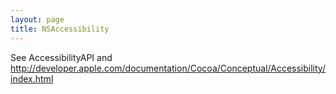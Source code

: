 ```yaml
---
layout: page
title: NSAccessibility
---
```


See AccessibilityAPI and http://developer.apple.com/documentation/Cocoa/Conceptual/Accessibility/index.html

